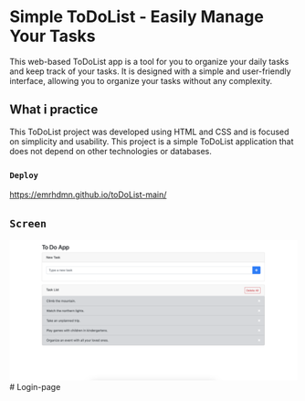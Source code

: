 # Simple ToDoList - Easily Manage Your Tasks

This web-based ToDoList app is a tool for you to organize your daily tasks and keep track of your tasks. It is designed with a simple and user-friendly interface, allowing you to organize your tasks without any complexity.

## What i practice

This ToDoList project was developed using HTML and CSS and is focused on simplicity and usability. This project is a simple ToDoList application that does not depend on other technologies or databases.


### `Deploy`

https://emrhdmn.github.io/toDoList-main/

## `Screen`

![](/screen.png)# Login-page




















